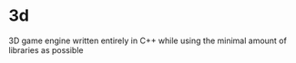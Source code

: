 # 3d
3D game engine written entirely in C++ while using the minimal amount of libraries as possible
